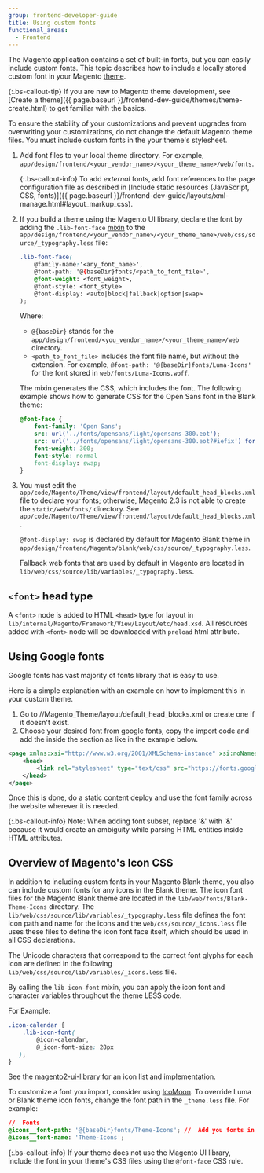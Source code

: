```yaml
---
group: frontend-developer-guide
title: Using custom fonts
functional_areas:
  - Frontend
---
```


The Magento application contains a set of built-in fonts, but you can easily include custom fonts. This topic describes how to include a locally stored custom font in your Magento [theme](https://glossary.magento.com/theme).

{:.bs-callout-tip}
If you are new to Magento theme development, see [Create a theme]({{ page.baseurl }}/frontend-dev-guide/themes/theme-create.html) to get familiar with the basics.

To ensure the stability of your customizations and prevent upgrades from overwriting your customizations, do not change the default Magento theme files. You must include custom fonts in the your theme's stylesheet.

1. Add font files to your local theme directory. For example, `app/design/frontend/<your_vendor_name>/<your_theme_name>/web/fonts`.

    {:.bs-callout-info}
    To add _external_ fonts, add font references to the page configuration file as described in [Include static resources (JavaScript, CSS, fonts)]({{ page.baseurl }}/frontend-dev-guide/layouts/xml-manage.html#layout_markup_css).

1. If you build a theme using the Magento UI library, declare the font by adding the `.lib-font-face` [mixin](https://glossary.magento.com/mixin) to the `app/design/frontend/<your_vendor_name>/<your_theme_name>/web/css/source/_typography.less` file:

   ```css
   .lib-font-face(
       @family-name:'<any_font_name>',
       @font-path: '@{baseDir}fonts/<path_to_font_file>',
       @font-weight: <font_weight>,
       @font-style: <font_style>
       @font-display: <auto|block|fallback|option|swap>
   );
   ```

   Where:

      *  `@{baseDir}` stands for the `app/design/frontend/<you_vendor_name>/<your_theme_name>/web` directory.
      *  `<path_to_font_file>` includes the font file name, but without the extension. For example, `@font-path: '@{baseDir}fonts/Luma-Icons'` for the font stored in `web/fonts/Luma-Icons.woff`.

   The mixin generates the CSS, which includes the font. The following example shows how to generate CSS for the Open Sans font in the Blank theme:

   ```css
   @font-face {
       font-family: 'Open Sans';
       src: url('../fonts/opensans/light/opensans-300.eot');
       src: url('../fonts/opensans/light/opensans-300.eot?#iefix') format('embedded-opentype'), url('../fonts/opensans/light/opensans-300.woff2') format('woff2'), url('../fonts/opensans/light/opensans-300.woff') format('woff'), url('../fonts/opensans/light/opensans-300.ttf') format('truetype'), url('../fonts/opensans/light/opensans-300.svg#Open Sans') format('svg');
       font-weight: 300;
       font-style: normal
       font-display: swap;
   }
   ```

1. You must edit the `app/code/Magento/Theme/view/frontend/layout/default_head_blocks.xml` file to declare your fonts; otherwise, Magento 2.3 is not able to create the `static/web/fonts/` directory. See `app/code/Magento/Theme/view/frontend/layout/default_head_blocks.xml`.

   `@font-display: swap` is declared by default for Magento Blank theme in `app/design/frontend/Magento/blank/web/css/source/_typography.less`.

   Fallback web fonts that are used by default in Magento are located in `lib/web/css/source/lib/variables/_typography.less`.

## `<font>` head type

A `<font>` node is added to HTML `<head>` type for layout in `lib/internal/Magento/Framework/View/Layout/etc/head.xsd`. All resources added with `<font>` node will be downloaded with `preload` html attribute.

## Using Google fonts

Google fonts has vast majority of fonts library that is easy to use.

Here is a simple explanation with an example on how to implement this in your custom theme.

1. Go to <Vendor>/<theme>/Magento_Theme/layout/default_head_blocks.xml or create one if it doesn't exist.
1. Choose your desired font from google fonts, copy the import code and add the <link> inside the <head> section as like in the example below.

```xml
<page xmlns:xsi="http://www.w3.org/2001/XMLSchema-instance" xsi:noNamespaceSchemaLocation="urn:magento:framework:View/Layout/etc/page_configuration.xsd">
    <head>
        <link rel="stylesheet" type="text/css" src="https://fonts.googleapis.com/css?family=Roboto+Condensed:400,400i,700,700i&amp;display=swap" src_type="url" />
    </head>
</page>
```
Once this is done, do a static content deploy and use the font family across the website wherever it is needed.

{:.bs-callout-info}
Note: When adding font subset, replace '&' with '&amp;' because it would create an ambiguity while parsing HTML entities inside HTML attributes.

## Overview of Magento's Icon CSS

In addition to including custom fonts in your Magento Blank theme, you also can include custom fonts for any icons in the Blank theme. The icon font files for the Magento Blank theme are located in the `lib/web/fonts/Blank-Theme-Icons` directory. The `lib/web/css/source/lib/variables/_typography.less` file defines the font icon path and name for the icons and the `web/css/source/_icons.less` file uses these files to define the icon font face itself, which should be used in all CSS declarations.

 The Unicode characters that correspond to the correct font glyphs for each icon are defined in the following `lib/web/css/source/lib/variables/_icons.less` file.

By calling the `lib-icon-font` mixin, you can apply the icon font and character variables throughout the theme LESS code.

For Example:

```css
.icon-calendar {
    .lib-icon-font(
        @icon-calendar,
        @_icon-font-size: 28px
   );
}
```

See the [magento2-ui-library](https://magento-devdocs.github.io/magento2-ui-library/icons.html) for an icon list and implementation.

To customize a font you import, consider using [IcoMoon](https://icomoon.io/app/). To override Luma or Blank theme icon fonts, change the font path in the `_theme.less` file. For example:

```css
//  Fonts
@icons__font-path: '@{baseDir}fonts/Theme-Icons'; //  Add you fonts in your-theme/web/fonts
@icons__font-name: 'Theme-Icons';
```

{:.bs-callout-info}
If your theme does not use the Magento UI library, include the font in your theme's CSS files using the `@font-face` CSS rule.
